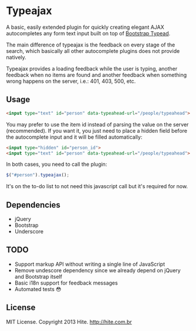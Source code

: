 # Typeajax

A basic, easily extended plugin for quickly creating elegant AJAX autocompletes any form text input built on top of [Bootstrap Typead](http://twitter.github.io/bootstrap/javascript.html#typeahead).

The main difference of typeajax is the feedback on every stage of the search, which basically all other autocomplete plugins does not provide natively.

Typeajax provides a loading feedback while the user is typing, another feedback when no items are found and another feedback when something wrong happens on the server, i.e.: 401, 403, 500, etc.

## Usage

``` html
<input type="text" id="person" data-typeahead-url="/people/typeahead">
```

You may prefer to use the item id instead of parsing the value on the server (recommended). If you want it, you just need to place a hidden field before the autocomplete input and it will be filled automatically:

``` html
<input type="hidden" id="person_id">
<input type="text" id="person" data-typeahead-url="/people/typeahead">
```

In both cases, you need to call the plugin:

``` javascript
$("#person").typeajax();
```

It's on the to-do list to not need this javascript call but it's required for now.

## Dependencies

* jQuery
* Bootstrap
* Underscore

## TODO

* Support markup API without writing a single line of JavaScript
* Remove undescore dependency since we already depend on jQuery and Bootstrap itself
* Basic i18n support for feedback messages
* Automated tests :flushed:

## License

MIT License. Copyright 2013 Hite. http://hite.com.br
